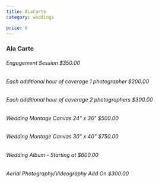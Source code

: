 ```yaml
---
title: ALaCarte
category: weddings

price: 0
---
```


### Ala Carte 
###### Engagement Session $350.00
###### Each additional hour of coverage 1 photographer $200.00
###### Each additional hour of coverage 2 photographers $300.00
###### Wedding Montage Canvas 24" x 36" $500.00
###### Wedding Montage Canvas 30" x 40" $750.00
###### Wedding Album - Starting at $600.00
###### Aerial Photography/Videography Add On $300.00